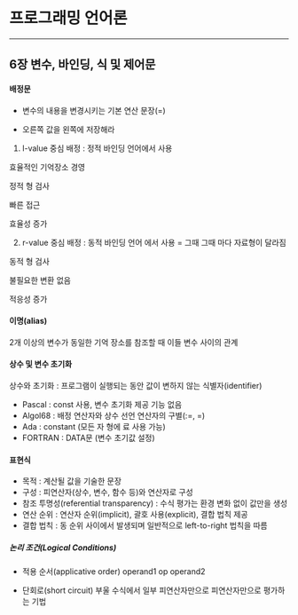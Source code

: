 # 프로그래밍 언어론
__________________

## 6장 변수, 바인딩, 식 및 제어문


#### 배정문

* 변수의 내용을 변경시키는 기본 연산 문장(=)

* 오른쪽 값을 왼쪽에 저장해라


1. l-value 중심 배정 : 정적 바인딩 언어에서 사용

효율적인 기억장소 경영

정적 형 검사

빠른 접근

효율성 증가

2. r-value 중심 배정 : 동적 바인딩 언어 에서 사용 = 그때 그때 마다 자료형이 달라짐

동적 형 검사

불필요한 변환 없음

적응성 증가


#### 이명(alias)
2개 이상의 변수가 동일한 기억 장소를 참조할 때 이들 변수 사이의 관계

#### 상수 및 변수 초기화

상수와 초기화 : 프로그램이 실행되는 동안 값이 변하지 않는 식별자(identifier)

* Pascal : const 사용, 변수 초기화 제공 기능 없음
* Algol68 : 배정 연산자와 상수 선언 연산자의 구별(:=, =)
* Ada : constant (모든 자 형에 료 사용 가능)
* FORTRAN : DATA문 (변수 초기값 설정)


#### 표현식
* 목적 : 계산될 값을 기술한 문장
* 구성 : 피연산자(상수, 변수, 함수 등)와 연산자로 구성
* 참조 투명성(referential transparency) : 수식 평가는 환경 변화 없이 값만을 생성
* 연산 순위 : 연산자 순위(implicit), 괄호 사용(explicit), 결합 법칙 제공
* 결합 법칙 : 동 순위 사이에서 발생되며 일반적으로 left-to-right 법칙을 따름


##### 논리 조건(Logical Conditions)
* 적용 순서(applicative order)
operand1 op operand2

* 단회로(short circuit)
부울 수식에서 일부 피연산자만으로 피연산자만으로 평가하는 기법
